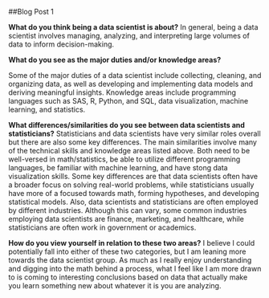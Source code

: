 ##Blog Post 1

**What do you think being a data scientist is about?**
In general, being a data scientist involves managing, analyzing, and interpreting large volumes of data to inform decision-making.

**What do you see as the major duties and/or knowledge areas?**

Some of the major duties of a data scientist include collecting, cleaning, and organizing data, as well as developing and implementing data models and deriving meaningful insights. Knowledge areas include programming languages such as SAS, R, Python, and SQL, data visualization, machine learning, and statistics.

**What differences/similarities do you see between data scientists and statisticians?**
Statisticians and data scientists have very similar roles overall but there are also some key differences. The main similarities involve many of the technical skills and knowledge areas listed above. Both need to be well-versed in math/statistics, be able to utilize different programming languages, be familiar with machine learning, and have stong data visualization skills. Some key differences are that data scientists often have a broader focus on solving real-world problems, while statisticians usually have more of a focused towards math, forming hypotheses, and developing statistical models. Also, data scientists and statisticians are often employed by different industries. Although this can vary, some common industries employing data scientists are finance, marketing, and healthcare, while statisticians are often work in government or academics.

**How do you view yourself in relation to these two areas?**
I believe I could potentially fall into either of these two categories, but I am leaning more towards the data scientist group. As much as I really enjoy understanding and digging into the math behind a process, what I feel like I am more drawn to is coming to interesting conclusions based on data that actually make you learn something new about whatever it is you are analyzing.
